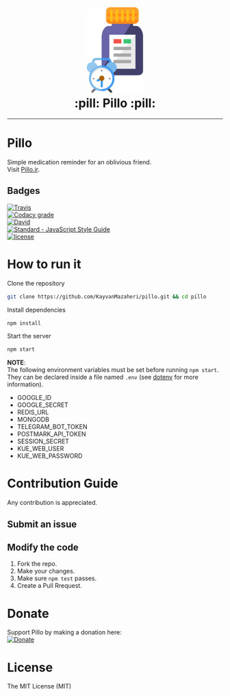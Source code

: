 <h1 align="center">
	<img height="200" src="https://github.com/KayvanMazaheri/pillo/raw/master/public/assets/image/pillo-logo.png" alt="Pillo Logo">	
  <br>
  :pill: Pillo :pill:
	<br>
</h1>

---
# Pillo
Simple medication reminder for an oblivious friend.  
Visit [Pillo.ir](http://pillo.ir).

## Badges
[![Travis](https://img.shields.io/travis/KayvanMazaheri/pillo.svg?maxAge=600&style=flat-square)](https://travis-ci.org/KayvanMazaheri/pillo)  
[![Codacy grade](https://img.shields.io/codacy/grade/43a1001df5eb4c1a899029d8832e56f6.svg?maxAge=3600&style=flat-square)]()  
[![David](https://img.shields.io/david/KayvanMazaheri/pillo.svg?style=flat-square)](https://david-dm.org/KayvanMazaheri/pillo)  
[![Standard - JavaScript Style Guide](https://img.shields.io/badge/code_style-standard-brightgreen.svg?style=flat-square)](https://standardjs.com)  
[![license](https://img.shields.io/github/license/KayvanMazaheri/pillo.svg?style=flat-square)](https://github.com/KayvanMazaheri/pillo/blob/master/LICENSE)  

# How to run it
Clone the repository
```bash
git clone https://github.com/KayvanMazaheri/pillo.git && cd pillo
```
Install dependencies
```bash
npm install
```
Start the server
```bash
npm start
```

**NOTE**:  
The following environment variables must be set before running `npm start`.  
They can be declared inside a file named `.env` (see [dotenv](https://github.com/motdotla/dotenv#usage) for more information).  
+ GOOGLE_ID
+ GOOGLE_SECRET
+ REDIS_URL
+ MONGODB
+ TELEGRAM_BOT_TOKEN
+ POSTMARK_API_TOKEN
+ SESSION_SECRET
+ KUE_WEB_USER
+ KUE_WEB_PASSWORD

# Contribution Guide
Any contribution is appreciated.
## Submit an issue

## Modify the code
1. Fork the repo.
2. Make your changes.
3. Make sure `npm test` passes.
4. Create a Pull Rrequest.

# Donate
Support Pillo by making a donation here:  
[![Donate](https://img.shields.io/badge/$-Donation-green.svg?style=flat-square)](http://pillo.ir/about#donate)

# License
The MIT License (MIT)

